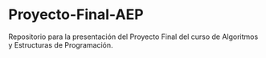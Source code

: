 # Proyecto-Final-AEP
Repositorio para la presentación del Proyecto Final del curso de Algoritmos y Estructuras de Programación.
